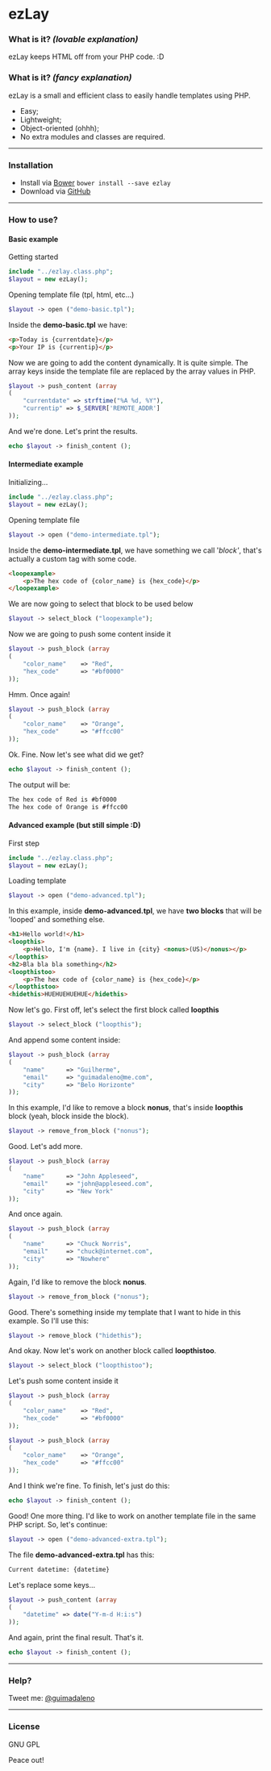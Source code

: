 # ezLay

### What is it? *(lovable explanation)*

ezLay keeps HTML off from your PHP code.
:D

### What is it? *(fancy explanation)*

ezLay is a small and efficient class to easily handle templates using PHP.

  - Easy;
  - Lightweight;
  - Object-oriented (ohhh);
  - No extra modules and classes are required.

---

### Installation

- Install via [Bower](http://bower.io) ```bower install --save ezlay```
- Download via [GitHub](https://github.com/guimadaleno/ezlay/archive/master.zip)

---

### How to use?

#### Basic example

Getting started
```php
include "../ezlay.class.php";
$layout = new ezLay();
```

Opening template file (tpl, html, etc...)
```php
$layout -> open ("demo-basic.tpl");
```

Inside the **demo-basic.tpl** we have:
```html
<p>Today is {currentdate}</p>
<p>Your IP is {currentip}</p>
```

Now we are going to add the content dynamically.
It is quite simple. The array keys inside the template file are replaced by the array values in PHP.
```php
$layout -> push_content (array
(
	"currentdate" => strftime("%A %d, %Y"),
	"currentip" => $_SERVER['REMOTE_ADDR']
));
```

And we're done. Let's print the results.
```php
echo $layout -> finish_content ();
```

#### Intermediate example

Initializing...
```php
include "../ezlay.class.php";
$layout = new ezLay();
```

Opening template file
```php
$layout -> open ("demo-intermediate.tpl");
```

Inside the **demo-intermediate.tpl**, we have something we call '*block'*, that's actually a custom tag with some code.
```html
<loopexample>
	<p>The hex code of {color_name} is {hex_code}</p>
</loopexample>
```

We are now going to select that block to be used below
```php
$layout -> select_block ("loopexample");
```

Now we are going to push some content inside it
```php
$layout -> push_block (array
(
	"color_name" 	=> "Red",
	"hex_code" 		=> "#bf0000"
));
```

Hmm. Once again!
```php
$layout -> push_block (array
(
	"color_name" 	=> "Orange",
	"hex_code" 		=> "#ffcc00"
));
```

Ok. Fine. Now let's see what did we get?
```php
echo $layout -> finish_content ();
```

The output will be:
```html
The hex code of Red is #bf0000
The hex code of Orange is #ffcc00
```

#### Advanced example (but still simple :D)

First step
```php
include "../ezlay.class.php";
$layout = new ezLay();
```

Loading template
```php
$layout -> open ("demo-advanced.tpl");
```

In this example, inside **demo-advanced.tpl**, we have **two blocks** that will be 'looped' and something else.

```html
<h1>Hello world!</h1>
<loopthis>
	<p>Hello, I'm {name}. I live in {city} <nonus>(US)</nonus></p>
</loopthis>
<h2>Bla bla bla something</h2>
<loopthistoo>
	<p>The hex code of {color_name} is {hex_code}</p>
</loopthistoo>
<hidethis>HUEHUEHUEHUE</hidethis>
```

Now let's go. First off, let's select the first block called **loopthis**
```php
$layout -> select_block ("loopthis");
```

And append some content inside:
```php
$layout -> push_block (array
(
	"name" 		=> "Guilherme",
	"email" 	=> "guimadaleno@me.com",
	"city" 		=> "Belo Horizonte"
));
```
In this example, I'd like to remove a block **nonus**, that's inside **loopthis** block (yeah, block inside the block).
```php
$layout -> remove_from_block ("nonus");
```
Good. Let's add more.
```php
$layout -> push_block (array
(
	"name" 		=> "John Appleseed",
	"email" 	=> "john@appleseed.com",
	"city" 		=> "New York"
));
```

And once again. 
```php
$layout -> push_block (array
(
	"name" 		=> "Chuck Norris",
	"email" 	=> "chuck@internet.com",
	"city" 		=> "Nowhere"
));
```
Again, I'd like to remove the block **nonus**.
```php
$layout -> remove_from_block ("nonus");
```

Good. There's something inside my template that I want to hide in this example. So I'll use this:
```php
$layout -> remove_block ("hidethis");
```

And okay. Now let's work on another block called **loopthistoo**.
```php
$layout -> select_block ("loopthistoo");
```

Let's push some content inside it
```php
$layout -> push_block (array
(
	"color_name" 	=> "Red",
	"hex_code" 		=> "#bf0000"
));

$layout -> push_block (array
(
	"color_name" 	=> "Orange",
	"hex_code" 		=> "#ffcc00"
));
```

And I think we're fine. To finish, let's just do this:
```php
echo $layout -> finish_content ();
```

Good! One more thing. I'd like to work on another template file in the same PHP script. So, let's continue:
```php
$layout -> open ("demo-advanced-extra.tpl");
```

The file **demo-advanced-extra.tpl** has this:
```html
Current datetime: {datetime}
```

Let's replace some keys...
```php
$layout -> push_content (array
(
	"datetime" => date("Y-m-d H:i:s")
));
```
And again, print the final result. That's it.
```php
echo $layout -> finish_content ();
```
---

### Help?
Tweet me: [@guimadaleno](http://twitter.com/guimadaleno)

---

### License
GNU GPL

Peace out!
